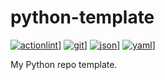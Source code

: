 # python-template

 [![actionlint](https://github.com/vpayno/python-template/actions/workflows/actionlint.yaml/badge.svg?branch=main)](https://github.com/vpayno/python-template/actions/workflows/actionlint.yaml)]
 [![git](https://github.com/vpayno/python-template/actions/workflows/git.yaml/badge.svg?branch=main)](https://github.com/vpayno/python-template/actions/workflows/git.yaml)]
 [![json](https://github.com/vpayno/python-template/actions/workflows/json.yaml/badge.svg?branch=main)](https://github.com/vpayno/python-template/actions/workflows/json.yaml)]
 [![yaml](https://github.com/vpayno/python-template/actions/workflows/yaml.yaml/badge.svg?branch=main)](https://github.com/vpayno/python-template/actions/workflows/yaml.yaml)]

My Python repo template.
